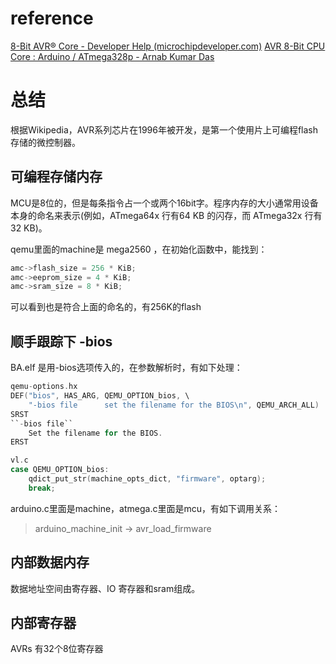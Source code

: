 # reference
[8-Bit AVR® Core - Developer Help (microchipdeveloper.com)](https://microchipdeveloper.com/8avr:avrcore)
[AVR 8-Bit CPU Core : Arduino / ATmega328p - Arnab Kumar Das](https://www.arnabkumardas.com/arduino-tutorial/avr-cpu-core/)
# 总结
根据Wikipedia，AVR系列芯片在1996年被开发，是第一个使用片上可编程flash存储的微控制器。

## 可编程存储内存
MCU是8位的，但是每条指令占一个或两个16bit字。程序内存的大小通常用设备本身的命名来表示(例如，ATmega64x 行有64 KB 的闪存，而 ATmega32x 行有32 KB)。

qemu里面的machine是 mega2560 ，在初始化函数中，能找到：
```c
amc->flash_size = 256 * KiB;
amc->eeprom_size = 4 * KiB;
amc->sram_size = 8 * KiB;
```
可以看到也是符合上面的命名的，有256K的flash


## 顺手跟踪下 -bios
BA.elf 是用-bios选项传入的，在参数解析时，有如下处理：

```c
qemu-options.hx
DEF("bios", HAS_ARG, QEMU_OPTION_bios, \
    "-bios file      set the filename for the BIOS\n", QEMU_ARCH_ALL)
SRST
``-bios file``
    Set the filename for the BIOS.
ERST

vl.c
case QEMU_OPTION_bios:
    qdict_put_str(machine_opts_dict, "firmware", optarg);
    break;
```

arduino.c里面是machine，atmega.c里面是mcu，有如下调用关系：
> arduino_machine_init -> avr_load_firmware 

## 内部数据内存
数据地址空间由寄存器、IO 寄存器和sram组成。

## 内部寄存器
AVRs 有32个8位寄存器